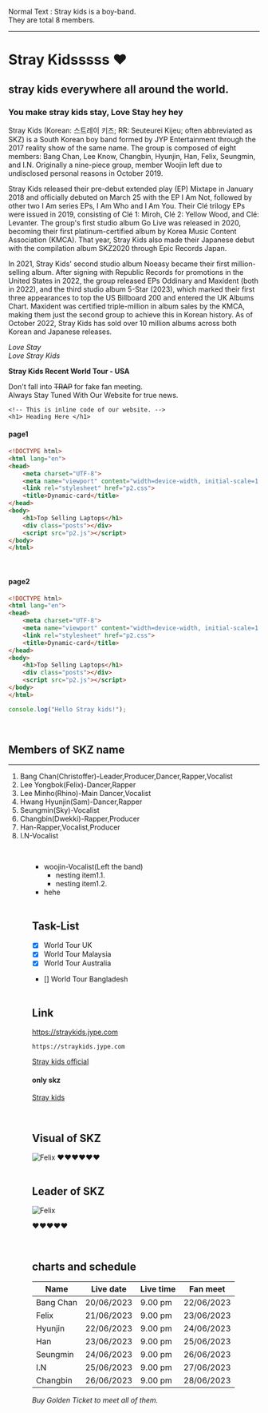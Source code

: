 <!-- how to make a comment -->
<!-- Normal text and new line -->
Normal Text : Stray kids is a boy-band.  
They are total 8 members.
<!-- horizontal rule -->
---
<!-- Heading -->
# Stray Kidsssss ❤️
## stray kids everywhere all around the world.
### You make stray kids stay, Love Stay hey hey 
<!-- paragraph -->
<p>Stray Kids (Korean: 스트레이 키즈; RR: Seuteurei Kijeu; often abbreviated as SKZ) is a South Korean boy band formed by JYP Entertainment through the 2017 reality show of the same name. The group is composed of eight members: Bang Chan, Lee Know, Changbin, Hyunjin, Han, Felix, Seungmin, and I.N. Originally a nine-piece group, member Woojin left due to undisclosed personal reasons in October 2019.

Stray Kids released their pre-debut extended play (EP) Mixtape in January 2018 and officially debuted on March 25 with the EP I Am Not, followed by other two I Am series EPs, I Am Who and I Am You. Their Clé trilogy EPs were issued in 2019, consisting of Clé 1: Miroh, Clé 2: Yellow Wood, and Clé: Levanter. The group's first studio album Go Live was released in 2020, becoming their first platinum-certified album by Korea Music Content Association (KMCA). That year, Stray Kids also made their Japanese debut with the compilation album SKZ2020 through Epic Records Japan.

In 2021, Stray Kids' second studio album Noeasy became their first million-selling album. After signing with Republic Records for promotions in the United States in 2022, the group released EPs Oddinary and Maxident (both in 2022), and the third studio album 5-Star (2023), which marked their first three appearances to top the US Billboard 200 and entered the UK Albums Chart. Maxident was certified triple-million in album sales by the KMCA, making them just the second group to achieve this in Korean history. As of October 2022, Stray Kids has sold over 10 million albums across both Korean and Japanese releases.</p>
<!-- Italic  -->
_Love Stay_  
<i>Love Stray Kids</i>
<!-- bold -->
__Stray Kids Recent World Tour - USA__
<!-- strike-through -->
Don't fall into ~~TRAP~~ for fake fan meeting.  
Always Stay Tuned With Our Website for true news.  
<!-- single line code -->

`<!-- This is inline code of our website. -->`   
`<h1> Heading Here </h1>` 

#### page1
<!-- multiple line code -->

```html
<!DOCTYPE html>
<html lang="en">
<head>
    <meta charset="UTF-8">
    <meta name="viewport" content="width=device-width, initial-scale=1.0">
    <link rel="stylesheet" href="p2.css">
    <title>Dynamic-card</title>
</head>
<body>
    <h1>Top Selling Laptops</h1>
    <div class="posts"></div>
    <script src="p2.js"></script>
</body>
</html>
```

<br>

#### page2

```html
<!DOCTYPE html>
<html lang="en">
<head>
    <meta charset="UTF-8">
    <meta name="viewport" content="width=device-width, initial-scale=1.0">
    <link rel="stylesheet" href="p2.css">
    <title>Dynamic-card</title>
</head>
<body>
    <h1>Top Selling Laptops</h1>
    <div class="posts"></div>
    <script src="p2.js"></script>
</body>
</html>
```

```javascript
console.log("Hello Stray kids!");
```

<br>

## Members of SKZ name 
___
<ol>
<li>Bang Chan(Christoffer)-Leader,Producer,Dancer,Rapper,Vocalist</li>
<li>Lee Yongbok(Felix)-Dancer,Rapper</li>
<li>Lee Minho(Rhino)-Main Dancer,Vocalist</li>
<li>Hwang Hyunjin(Sam)-Dancer,Rapper</li>
<li>Seungmin(Sky)-Vocalist</li>
<li>Changbin(Dwekki)-Rapper,Producer</li>
<li>Han-Rapper,Vocalist,Producer</li>
<li>I.N-Vocalist  </li>
<ol>  

  <br>

<!-- <ul>
<li>Woojin-Vocalist(Left the band)</li>
</ul> -->
- woojin-Vocalist(Left the band)
  - nesting item1.1.
  - nesting item1.2.
- hehe  
<!-- Task-list -->

<br>

## Task-List
- [x] World Tour UK
- [x] World Tour Malaysia
- [x] World Tour Australia
- [] World Tour Bangladesh

<!-- Link -->

<br>

## Link
<!-- Automatic Link -->
https://straykids.jype.com

<!-- Disable link -->
`https://straykids.jype.com`

<!-- Markdown-link -->
[Stray kids official](https://straykids.jype.com)  
#### only skz
[Stray kids][websitelink]

<!-- Images -->

<br>

## Visual of SKZ

<!-- ![felix](./images/skz2.png) -->
<img src="./images/skz2.png" title="Felix">
❤️❤️❤️❤️❤️❤️
<br><br>

## Leader of SKZ
<img src="./images/bang.jpg" title="Felix">

<!-- emoji from emojipedia.com -->

❤️❤️❤️❤️❤️

<br>

<!-- Table -->

## charts and schedule

| Name | Live date | Live time | Fan meet |
|--------|-----------|----------|-----------|
| Bang Chan | 20/06/2023 | 9.00 pm | 22/06/2023 |
| Felix | 21/06/2023 | 9.00 pm | 23/06/2023 |
| Hyunjin | 22/06/2023 | 9.00 pm | 24/06/2023 |
| Han | 23/06/2023 | 9.00 pm | 25/06/2023 |
| Seungmin | 24/06/2023 | 9.00 pm | 26/06/2023 |
| I.N | 25/06/2023 | 9.00 pm | 27/06/2023 |
| Changbin | 26/06/2023 | 9.00 pm | 28/06/2023 |

_Buy Golden Ticket to meet all of them._




<!-- All link is here -->

[websitelink]: https://straykids.jype.com














